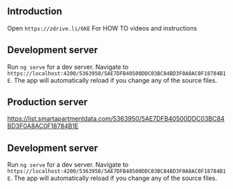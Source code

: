 
## Introduction

Open `https://zdrive.li/6KE` For HOW TO videos and instructions

## Development server

Run `ng serve` for a dev server. Navigate to `https://localhost:4200/5363950/5AE7DFB40500DDC03BC84BD3F0A8AC0F18784B1E`. The app will automatically reload if you change any of the source files.

## Production server

https://list.smartapartmentdata.com/5363950/5AE7DFB40500DDC03BC84BD3F0A8AC0F18784B1E


## Development server

Run `ng serve` for a dev server. Navigate to `https://localhost:4200/5363950/5AE7DFB40500DDC03BC84BD3F0A8AC0F18784B1E`. The app will automatically reload if you change any of the source files.

